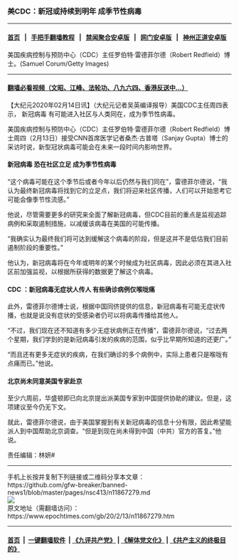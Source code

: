 ### 美CDC：新冠或持续到明年 成季节性病毒
------------------------

#### [首页](https://github.com/gfw-breaker/banned-news1/blob/master/README.md) &nbsp;&nbsp;|&nbsp;&nbsp; [手把手翻墙教程](https://github.com/gfw-breaker/guides/wiki) &nbsp;&nbsp;|&nbsp;&nbsp; [禁闻聚合安卓版](https://github.com/gfw-breaker/bn-android) &nbsp;&nbsp;|&nbsp;&nbsp; [网门安卓版](https://github.com/oGate2/oGate) &nbsp;&nbsp;|&nbsp;&nbsp; [神州正道安卓版](https://github.com/SzzdOgate/update) 



<div><img alt="" class="aligncenter wp-post-image" src="https://i.epochtimes.com/assets/uploads/2020/02/GettyImages-1197113012-600x400.jpg"/>
<div class="red16 caption">
 美国疾病控制与预防中心（CDC）主任罗伯特·雷德菲尔德（Robert Redfield）博士。(Samuel Corum/Getty Images)
</div>
</div><hr/>

#### [翻墙必看视频（文昭、江峰、法轮功、八九六四、香港反送中...）](https://github.com/gfw-breaker/banned-news1/blob/master/pages/link3.md)

<div><p>
 【大纪元2020年02月14日讯】（大纪元记者吴英编译报导）美国CDC主任周四表示，
 <ok href="https://www.epochtimes.com/gb/tag/%E6%96%B0%E5%86%A0%E7%97%85%E6%AF%92.html">
  新冠病毒
 </ok>
 有可能进入社区与人类同在，成为季节性病毒。
</p>
<p>
 美国疾病控制与预防中心（CDC）主任罗伯特·雷德菲尔德（Robert Redfield）博士周四（2月13日）接受CNN首席医学记者桑杰·古普塔（Sanjay Gupta）博士的采访时说，新型冠状病毒可能会在未来一段时间内影响世界。
</p>
<h4>
 <strong>
  <ok href="https://www.epochtimes.com/gb/tag/%E6%96%B0%E5%86%A0%E7%97%85%E6%AF%92.html">
   新冠病毒
  </ok>
  恐在社区立足
 </strong>
 <strong>
  成为季节性病毒
 </strong>
</h4>
<p>
 “这个病毒可能在这个季节后或者今年以后仍然与我们同在”，雷德菲尔德说，“我认为最终新冠病毒将找到它的立足点，我们将迎来社区传播，人们可以开始思考它可能会像季节性流感。”
</p>
<p>
 他说，尽管需要更多的研究来全面了解新冠病毒，但CDC目前的重点是监视追踪病例和采取遏制措施，以减缓该病毒在美国的可能传播。
</p>
<p>
 “我确实认为最终我们将可达到缓解这个病毒的阶段，但是这并不是低估我们目前遏制阶段的重要性。”
</p>
<p>
 他认为，新冠病毒将在今年或明年的某个时候成为社区病毒，因此必须在其进入社区前加强监视，以根据所获得的数据更了解这个病毒。
</p>
<h4>
 <strong>
  CDC
 </strong>
 <strong>
  ：新冠病毒无症状人传人
 </strong>
 <strong>
  有些确诊病例仅喉咙痛
 </strong>
</h4>
<p>
 此外，雷德菲尔德博士说，根据中国同侪提供的信息，新冠病毒有可能无症状传播，也就是说没有症状的受感染者仍可以将病毒传播给其他人。
</p>
<p>
 “不过，我们现在还不知道有多少无症状病例正在传播”，雷德菲尔德说，“过去两个星期，我们学到的是新冠病毒引发的疾病的范围，似乎比早期所知道的还更广。”
</p>
<p>
 “而且还有更多无症状的疾病，在我们确诊的多个病例中，实际上患者只是喉咙有点痛而已。”他说。
</p>
<h4>
 <strong>
  北京尚未同意美国专家赴京
 </strong>
</h4>
<p>
 至少六周前，华盛顿即已向北京提出派美国专家到中国提供协助的建议。但是，这项建议至今仍无下文。
</p>
<p>
 就此，雷德菲尔德说，由于美国掌握到有关新冠病毒的信息十分有限，因此希望能派人到中国帮助北京调查。“但是到现在尚未得到中国（中共）官方的答复。”他说。
</p>
<p>
 责任编辑：林妍#
</p>
</div>
<hr/>
手机上长按并复制下列链接或二维码分享本文章：<br/>
https://github.com/gfw-breaker/banned-news1/blob/master/pages/nsc413/n11867279.md <br/>
<a href='https://github.com/gfw-breaker/banned-news1/blob/master/pages/nsc413/n11867279.md'><img src='https://github.com/gfw-breaker/banned-news1/blob/master/pages/nsc413/n11867279.md.png'/></a> <br/>
原文地址（需翻墙访问）：https://www.epochtimes.com/gb/20/2/13/n11867279.htm


------------------------
#### [首页](https://github.com/gfw-breaker/banned-news1/blob/master/README.md) &nbsp;|&nbsp; [一键翻墙软件](https://github.com/gfw-breaker/nogfw/blob/master/README.md) &nbsp;| [《九评共产党》](https://github.com/gfw-breaker/9ping.md/blob/master/README.md#九评之一评共产党是什么) | [《解体党文化》](https://github.com/gfw-breaker/jtdwh.md/blob/master/README.md) | [《共产主义的终极目的》](https://github.com/gfw-breaker/gczydzjmd.md/blob/master/README.md)


<img src='http://gfw-breaker.win/banned-news/pages/nsc413/n11867279.md' width='0px' height='0px'/>